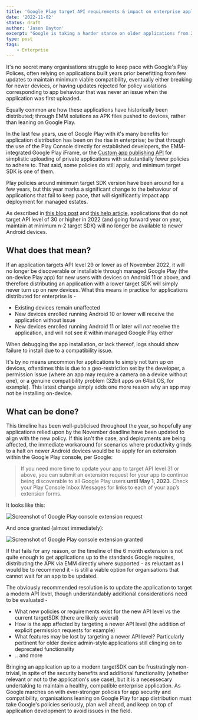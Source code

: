 ```yaml
---
title: 'Google Play target API requirements & impact on enterprise applications'
date: '2022-11-02'
status: draft
author: 'Jason Bayton'
excerpt: "Google is taking a harder stance on older applications from 2022. For organisations with enterprise applications this is what you need to know"
type: post
tags:
    - Enterprise
---
```

It's no secret many organisations struggle to keep pace with Google's Play Polices, often relying on applications built years prior benefitting from few updates to maintain minimum viable compatibility, eventually either breaking for newer devices, or having updates rejected for policy violations corresponding to app behaviour that was never an issue when the application was first uploaded.

Equally common are how these applications have historically been distributed; through EMM solutions as APK files pushed to devices, rather than leaning on Google Play. 

In the last few years, use of Google Play with it's many benefits for application distribution has been on the rise in enterprise; be that through the use of the Play Console directly for established developers, the EMM-integrated Google Play iFrame, or the [Custom app publishing API](https://developers.google.com/android/work/play/custom-app-api/get-started) for simplistic uploading of private applications with substantially fewer policies to adhere to. That said, some policies do still apply, and minimum target SDK is one of them.

Play policies around minimum target SDK version have been around for a few years, but this year marks a significant change to the behaviour of applications that fail to keep pace, that will significantly impact app deployment for managed estates.

As described in [this blog post](https://android-developers.googleblog.com/2022/04/expanding-plays-target-level-api-requirements-to-strengthen-user-security.html) and [this help article](https://support.google.com/googleplay/android-developer/answer/11926878), applications that do not target API level of 30 or higher in 2022 (and going forward year on year, maintain at minimum n-2 target SDK) will no longer be available to newer Android devices. 

## What does that mean?

If an application targets API level 29 or lower as of November 2022, it will no longer be discoverable or installable through managed Google Play (the on-device Play app) for new users with devices on Android 11 or above, and therefore distributing an application with a lower target SDK will simply never turn up on new devices. What this means in practice for applications distributed for enterprise is -

- Existing devices remain unaffected
- New devices enrolled running Android 10 or lower will receive the application without issue
- New devices enrolled running Android 11 or later will _not_ receive the application, and will not see it within managed Google Play either

When debugging the app installation, or lack thereof, logs should show failure to install due to a compatibility issue. 

It's by no means uncommon for applications to simply not turn up on devices, oftentimes this is due to a geo-restriction set by the developer, a permission issue (where an app may require a camera on a device without one), or a genuine compatibility problem (32bit apps on 64bit OS, for example). This latest change simply adds one more reason why an app may not be installing on-device.

## What can be done?

This timeline has been well-publicised throughout the year, so hopefully any applications relied upon by the November deadline have been updated to align with the new policy. If this isn't the case, and deployments are being affected, the immediate workaround for scenarios where productivity grinds to a halt on newer Android devices would be to apply for an extension within the Google Play console, per Google:

> If you need more time to update your app to target API level 31 or above, you can submit an extension request for your app to continue being discoverable to all Google Play users **until May 1, 2023**. Check your Play Console Inbox Messages for links to each of your app’s extension forms.

It looks like this: 

![Screenshot of Google Play console extension request](https://cdn.bayton.org/uploads/2022/11/Screenshot2022-11-12at00.38.21.png)

And once granted (almost immediately):

![Screenshot of Google Play console extension granted](https://cdn.bayton.org/uploads/2022/11/Screenshot2022-11-12at00.48.09.png)

If that fails for any reason, or the timeline of the 6 month extension is not quite enough to get applications up to the standards Google requires, distributing the APK via EMM directly where supported - as reluctant as I would be to recommend it - is still a viable option for organisations that cannot wait for an app to be updated. 

The obviously recommended resolution is to update the application to target a modern API level, though understandably additional considerations need to be evaluated -

- What new policies or requirements exist for the new API level vs the current targetSDK (there are likely several)
- How is the app affected by targeting a newer API level (the addition of explicit permission requests for example)
- What features may be lost by targeting a newer API level? Particularly pertinent for older device admin-style applications still clinging on to deprecated functionality
- .. and more

Bringing an application up to a modern targetSDK can be frustratingly non-trivial, in spite of the security benefits and additional functionality (whether relevant or not to the application's use case), but it is a necessecary undertaking to maintain a healthy, compatible enterprise application. As Google marches on with ever-stronger policies for app security and compatibility, organisations leaning on Google Play for app distribution must take Google's policies seriously, plan well ahead, and keep on top of application development to avoid issues in the field.